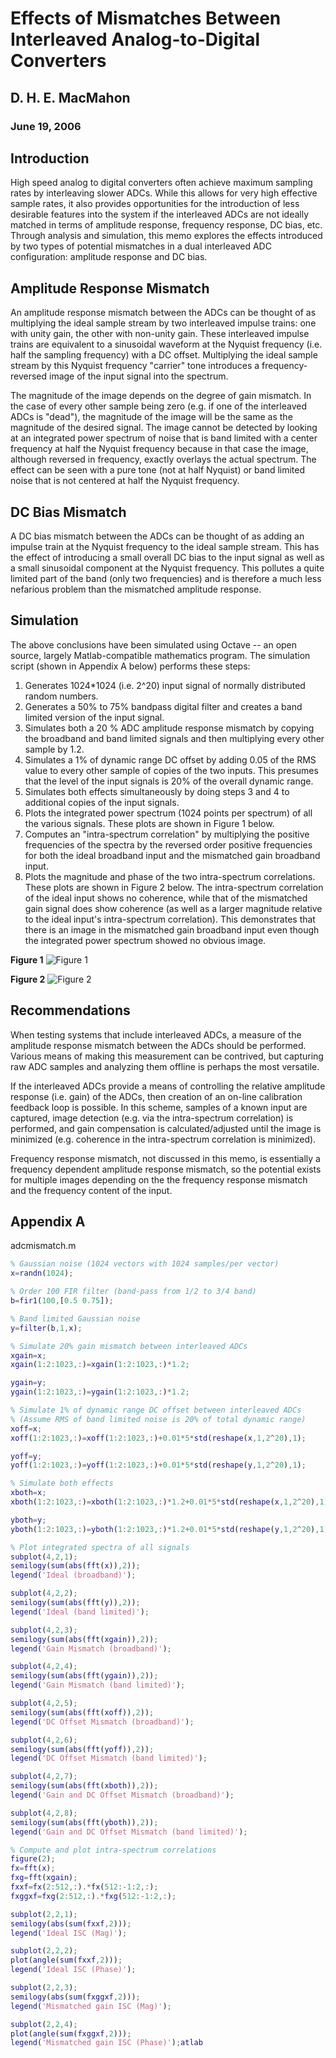 Effects of Mismatches Between Interleaved Analog-to-Digital Converters
======================================================================

D. H. E. MacMahon
-----------------

### June 19, 2006

Introduction
------------

High speed analog to digital converters often achieve maximum sampling
rates by interleaving slower ADCs. While this allows for very high
effective sample rates, it also provides opportunities for the
introduction of less desirable features into the system if the
interleaved ADCs are not ideally matched in terms of amplitude response,
frequency response, DC bias, etc. Through analysis and simulation, this
memo explores the effects introduced by two types of potential
mismatches in a dual interleaved ADC configuration: amplitude response
and DC bias.

Amplitude Response Mismatch
---------------------------

An amplitude response mismatch between the ADCs can be thought of as
multiplying the ideal sample stream by two interleaved impulse trains:
one with unity gain, the other with non-unity gain. These interleaved
impulse trains are equivalent to a sinusoidal waveform at the Nyquist
frequency (i.e. half the sampling frequency) with a DC offset.
Multiplying the ideal sample stream by this Nyquist frequency "carrier"
tone introduces a frequency-reversed image of the input signal into the
spectrum.

The magnitude of the image depends on the degree of gain mismatch. In
the case of every other sample being zero (e.g. if one of the
interleaved ADCs is "dead"), the magnitude of the image will be the same
as the magnitude of the desired signal. The image cannot be detected by
looking at an integrated power spectrum of noise that is band limited
with a center frequency at half the Nyquist frequency because in that
case the image, although reversed in frequency, exactly overlays the
actual spectrum. The effect can be seen with a pure tone (not at half
Nyquist) or band limited noise that is not centered at half the Nyquist
frequency.

DC Bias Mismatch
----------------

A DC bias mismatch between the ADCs can be thought of as adding an
impulse train at the Nyquist frequency to the ideal sample stream. This
has the effect of introducing a small overall DC bias to the input
signal as well as a small sinusoidal component at the Nyquist frequency.
This pollutes a quite limited part of the band (only two frequencies)
and is therefore a much less nefarious problem than the mismatched
amplitude response.

Simulation
----------

The above conclusions have been simulated using Octave -- an open
source, largely Matlab-compatible mathematics program. The simulation
script (shown in Appendix A below) performs these steps:

1.  Generates 1024\*1024 (i.e. 2\^20) input signal of normally
    distributed random numbers.
2.  Generates a 50% to 75% bandpass digital filter and creates a band
    limited version of the input signal.
3.  Simulates both a 20 % ADC amplitude response mismatch by copying the
    broadband and band limited signals and then multiplying every other
    sample by 1.2.
4.  Simulates a 1% of dynamic range DC offset by adding 0.05 of the RMS
    value to every other sample of copies of the two inputs. This
    presumes that the level of the input signals is 20% of the overall
    dynamic range.
5.  Simulates both effects simultaneously by doing steps 3 and 4 to
    additional copies of the input signals.
6.  Plots the integrated power spectrum (1024 points per spectrum) of
    all the various signals. These plots are shown in Figure 1 below.
7.  Computes an "intra-spectrum correlation" by multiplying the positive
    frequencies of the spectra by the reversed order positive
    frequencies for both the ideal broadband input and the mismatched
    gain broadband input.
8.  Plots the magnitude and phase of the two intra-spectrum
    correlations. These plots are shown in Figure 2 below.
    The intra-spectrum correlation of the ideal input shows no
    coherence, while that of the mismatched gain signal does show
    coherence (as well as a larger magnitude relative to the ideal
    input's intra-spectrum correlation). This demonstrates that there is
    an image in the mismatched gain broadband input even though the
    integrated power spectrum showed no obvious image.

**Figure 1**
![Figure 1](Effects_of_mismatches_between_interleaved_ADCs_files/figure1.png)

**Figure 2**
![Figure 2](Effects_of_mismatches_between_interleaved_ADCs_files/figure2.png)

Recommendations
---------------

When testing systems that include interleaved ADCs, a measure of the
amplitude response mismatch between the ADCs should be performed.
Various means of making this measurement can be contrived, but capturing
raw ADC samples and analyzing them offline is perhaps the most
versatile.

If the interleaved ADCs provide a means of controlling the relative
amplitude response (i.e. gain) of the ADCs, then creation of an on-line
calibration feedback loop is possible. In this scheme, samples of a
known input are captured, image detection (e.g. via the intra-spectrum
correlation) is performed, and gain compensation is calculated/adjusted
until the image is minimized (e.g. coherence in the intra-spectrum
correlation is minimized).

Frequency response mismatch, not discussed in this memo, is essentially
a frequency dependent amplitude response mismatch, so the potential
exists for multiple images depending on the the frequency response
mismatch and the frequency content of the input.


Appendix A
----------
adcmismatch.m
```matlab
% Gaussian noise (1024 vectors with 1024 samples/per vector)
x=randn(1024);

% Order 100 FIR filter (band-pass from 1/2 to 3/4 band)
b=fir1(100,[0.5 0.75]);

% Band limited Gaussian noise
y=filter(b,1,x);

% Simulate 20% gain mismatch between interleaved ADCs
xgain=x;
xgain(1:2:1023,:)=xgain(1:2:1023,:)*1.2;

ygain=y;
ygain(1:2:1023,:)=ygain(1:2:1023,:)*1.2;

% Simulate 1% of dynamic range DC offset between interleaved ADCs
% (Assume RMS of band limited noise is 20% of total dynamic range)
xoff=x;
xoff(1:2:1023,:)=xoff(1:2:1023,:)+0.01*5*std(reshape(x,1,2^20),1);

yoff=y;
yoff(1:2:1023,:)=yoff(1:2:1023,:)+0.01*5*std(reshape(y,1,2^20),1);

% Simulate both effects
xboth=x;
xboth(1:2:1023,:)=xboth(1:2:1023,:)*1.2+0.01*5*std(reshape(x,1,2^20),1);

yboth=y;
yboth(1:2:1023,:)=yboth(1:2:1023,:)*1.2+0.01*5*std(reshape(y,1,2^20),1);

% Plot integrated spectra of all signals
subplot(4,2,1);
semilogy(sum(abs(fft(x)),2));
legend('Ideal (broadband)');

subplot(4,2,2);
semilogy(sum(abs(fft(y)),2));
legend('Ideal (band limited)');

subplot(4,2,3);
semilogy(sum(abs(fft(xgain)),2));
legend('Gain Mismatch (broadband)');

subplot(4,2,4);
semilogy(sum(abs(fft(ygain)),2));
legend('Gain Mismatch (band limited)');

subplot(4,2,5);
semilogy(sum(abs(fft(xoff)),2));
legend('DC Offset Mismatch (broadband)');

subplot(4,2,6);
semilogy(sum(abs(fft(yoff)),2));
legend('DC Offset Mismatch (band limited)');

subplot(4,2,7);
semilogy(sum(abs(fft(xboth)),2));
legend('Gain and DC Offset Mismatch (broadband)');

subplot(4,2,8);
semilogy(sum(abs(fft(yboth)),2));
legend('Gain and DC Offset Mismatch (band limited)');

% Compute and plot intra-spectrum correlations
figure(2);
fx=fft(x);
fxg=fft(xgain);
fxxf=fx(2:512,:).*fx(512:-1:2,:);
fxggxf=fxg(2:512,:).*fxg(512:-1:2,:);

subplot(2,2,1);
semilogy(abs(sum(fxxf,2)));
legend('Ideal ISC (Mag)');

subplot(2,2,2);
plot(angle(sum(fxxf,2)));
legend('Ideal ISC (Phase)');

subplot(2,2,3);
semilogy(abs(sum(fxggxf,2)));
legend('Mismatched gain ISC (Mag)');

subplot(2,2,4);
plot(angle(sum(fxggxf,2)));
legend('Mismatched gain ISC (Phase)');atlab

```